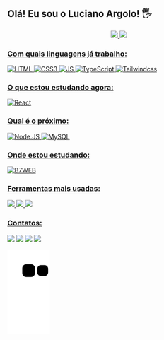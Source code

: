 ## Olá! Eu sou o Luciano Argolo! 🖐️
  <div align="center">
    <a href="https://github.com/lucianoargolo">
    <img height="150em" src="https://github-readme-stats.vercel.app/api?username=lucianoargolo&show_icons=true&theme=dark&include_all_commits=true&count_private=true"/>
    <img height="150em" src="https://github-readme-stats.vercel.app/api/top-langs/?username=lucianoargolo&layout=compact&langs_count=7&theme=dark"/>
  </div>

### Com quais linguagens já trabalho:
  <div>
    <img src="https://img.shields.io/badge/HTML5-E34F26?style=for-the-badge&logo=html5&logoColor=white" alt="HTML">
    <img src="https://img.shields.io/badge/CSS3-1572B6?style=for-the-badge&logo=css3&logoColor=white" alt="CSS3">
    <img src="https://img.shields.io/badge/JavaScript-323330?style=for-the-badge&logo=javascript&logoColor=F7DF1E" alt="JS">
    <img src="https://img.shields.io/badge/TypeScript-007ACC?style=for-the-badge&logo=typescript&logoColor=white" alt="TypeScript">  
    <img src="https://img.shields.io/badge/tailwindcss-0F172A?style=for-the-badge&logo=html5&logoColor=white" alt="Tailwindcss">
  </div>

### O que estou estudando agora:
  <div>
    <img src="https://img.shields.io/badge/React-20232A?style=for-the-badge&logo=react&logoColor=61DAFB" alt="React">
  </div>
  
### Qual é o próximo:
  <div>
    <img src="https://img.shields.io/badge/Node.js-339933?style=for-the-badge&logo=nodedotjs&logoColor=white" alt="Node.JS">
    <img src="https://img.shields.io/badge/MySQL-00000F?style=for-the-badge&logo=mysql&logoColor=white" alt="MySQL">
  </div>
  
### Onde estou estudando:
  <div>
    <img src="https://img.shields.io/badge/B7WEB-black?style=for-the-badge" alt="B7WEB">
  </div>
  
 ### Ferramentas mais usadas:
  <div>
    <img src="https://img.shields.io/badge/Visual_Studio_Code-0078D4?style=for-the-badge&logo=visual%20studio%20code&logoColor=white">
    <img src="https://img.shields.io/badge/GIT-E44C30?style=for-the-badge&logo=visual%20studio%20code&logoColor=white">
    <img src="https://img.shields.io/badge/GitHub-100000?style=for-the-badge&logo=visual%20studio%20code&logoColor=white">
  </div>

### Contatos:  
<div> 
  <a href="https://wa.me/+5579999197077" target="_blank"><img src="https://img.shields.io/badge/WhatsApp-25D366?style=for-the-badge&logo=instagram&logoColor=white" target="_blank"></a>
  <a href="https://instagram.com/lucianoargolo1" target="_blank"><img src="https://img.shields.io/badge/-Instagram-%23E4405F?style=for-the-badge&logo=instagram&logoColor=white" target="_blank"></a>
   <a href="https://mail.google.com/mail/u/1/?ogbl#inbox"><img src="https://img.shields.io/badge/Gmail-D14836?style=for-the-badge&logo=gmail&logoColor=white" target="_blank"></a>
  <a href="https://outlook.live.com/mail/0//"> <img src="https://img.shields.io/badge/Microsoft_Outlook-0078D4?style=for-the-badge&logo=microsoft-outlook&logoColor=white" target="_blank"> </a>
  
 
  ![Snake animation](https://github.com/lucianoargolo/lucianoargolo/blob/output/github-contribution-grid-snake.svg)
 
</div>

